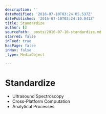 ```yaml
---
description: ''
dateModified: '2016-07-10T03:24:05.537Z'
datePublished: '2016-07-10T03:24:10.041Z'
title: Standardize
author: []
sourcePath: _posts/2016-07-10-standardize.md
starred: false
inFeed: true
hasPage: false
inNav: false
_type: MediaObject

---
```

# **Standardize**

* Ultrasound Spectroscopy
* Cross-Platform Computation
* Analytical Processes